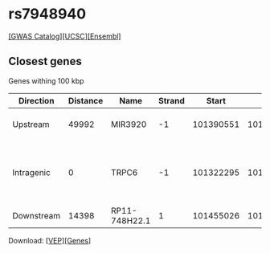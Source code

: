 # rs7948940

[[GWAS Catalog]](https://www.ebi.ac.uk/gwas/variants/rs7948940)[[UCSC]](https://genome.ucsc.edu/cgi-bin/hgTracks?position=chr11:101340628-101540628&addHighlight=hg19.chr11%3A123065528%2D123066028%23fcfcac&hgFind.matches=rs7948940&db=hg19)[[Ensembl]](https://grch37.ensembl.org/Homo_sapiens/Variation/Explore?r=11:101440628-101440628;v=rs7948940;vdb=variation)
## Closest genes

Genes withing 100 kbp

| Direction | Distance | Name | Strand | Start | End | Biotype | Description | ID |
| --------- | -------- | ---- | ------ | ----- | --- | ------- | ----------- | -- |
| Upstream | 49992 | MIR3920 | -1 | 101390551 | 101390636 | miRNA | microRNA 3920 [Source:HGNC Symbol;Acc:38974] | ENSG00000263885 |
| Intragenic | 0 | TRPC6 | -1 | 101322295 | 101743293 | protein_coding | transient receptor potential cation channel, subfamily C, member 6 [Source:HGNC Symbol;Acc:12338] | ENSG00000137672 |
| Downstream | 14398 | RP11-748H22.1 | 1 | 101455026 | 101465887 | pseudogene |  | ENSG00000254506 |


Download: [[VEP]](rs7948940_vep.json.gz)[[Genes]](rs7948940_gene.json.gz)

